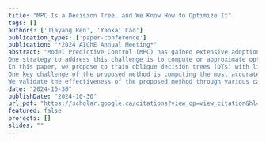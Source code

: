 ```yaml
---
title: "MPC Is a Decision Tree, and We Know How to Optimize It"
tags: []
authors: ['Jiayang Ren', 'Yankai Cao']
publication_types: ['paper-conference']
publication: "*2024 AIChE Annual Meeting*"
abstract: "Model Predictive Control (MPC) has gained extensive adoption in the process industry due to its superior control performance and its ability to handle constraints [1]. However, the real-time computational demands of solving the optimization problem often restrict MPC implementation in systems characterized by fast dynamics or limited computational resources.
One strategy to address this challenge is to compute or approximate optimal control law offline. Explicit MPC, for instance, computes piecewise affine functions of the system states as control laws for MPC problems with linear plant models [2], [3]. Nonetheless, the scalability of Explicit MPC to large-scale systems faces obstacles due to the exponential growth of partitions with increasing system states and control horizons. An alternative approach involves approximating the MPC control law via neural networks [4], [5], [6]. However, one limitation of the neural network control law is its inherent lack of interpretability, making it difficult for engineers to comprehend the decision-making process, which is crucial in safety-critical systems.
In this paper, we propose to train oblique decision trees (DTs) with linear predictions to approximate the MPC control laws offline, followed by utilizing the DT model as the online controller. This method is based on the observation that MPC control law can be viewed as a DT. As illustrated in Figure 1, DTs with oblique splits at the branch nodes and linear predictions at the leaf nodes exhibit the same formulations as piecewise affine functions, akin to explicit MPC control law. One notable advantage of the DT control law lies in its interpretability; it follows if-else rules, akin to human reasoning, and is easily comprehensible by human decision-makers. Furthermore, scalability is another key benefit, as the control law can be derived through a data-driven approach, with the training dataset generated by simulating an ideal MPC in parallel.
One key challenge of the proposed method is computing the most accurate DT model from a dataset, which is a mixed-integer optimization problem [7]. To tackle this challenge, we introduce a novel gradient-based algorithm tailored for oblique decision tree training. This approach involves approximating the gradients of indicator functions using scaled sigmoid functions, enabling effective utilization of existing machine learning packages on GPUs.
We validate the effectiveness of the proposed method through various case studies, demonstrating its capability to accurately approximate the MPC control law while significantly reducing the online computational time. This approach matches the performance of the ground truth control law for linear MPC and accurately approximates the control law for nonlinear MPC."
date: "2024-10-30"
publishDate: "2024-10-30"
url_pdf: "https://scholar.google.ca/citations?view_op=view_citation&hl=zh-CN&user=M-s3mjAAAAAJ&cstart=80&citation_for_view=M-s3mjAAAAAJ:u9iWguZQMMsC"
featured: false
projects: []
slides: ""
---
```

